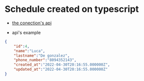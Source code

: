 # Schedule created on typescript 
- [the conection's api](https://fierce-river-38674.herokuapp.com/api/schedule)

- api's example
```json
{
    "id":4,
    "name":"Luca",
    "lastname":"De gonzalez",
    "phone_number":"8094352143",
    "created_at":"2022-04-30T20:16:55.000000Z",
    "updated_at":"2022-04-30T20:16:55.000000Z"
}
```
